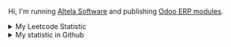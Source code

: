 Hi, I'm running [Altela Software](https://www.altelasoftware.com) and publishing [Odoo ERP modules](https://apps.odoo.com/apps/browse?repo_maintainer_id=276647).

<details>
    <summary>My Leetcode Statistic</summary>
    <br/>
    <div>
        <img src="https://leetcard.jacoblin.cool/altela?ext=activity" >
    </div>
</details>


<details>
    <summary>My statistic in Github</summary>
    <div>

<br />

[![wakatime](https://wakatime.com/badge/user/38f68e85-6cc9-4ac7-986a-ffee8908ce8b.svg)](https://wakatime.com/@38f68e85-6cc9-4ac7-986a-ffee8908ce8b)

<img height="154" src="https://github-readme-stats.vercel.app/api?username=altela&count_private=true&theme=github_dark&hide_border=true&show_icons=true&include_all_commits=true&hide_rank=false&custom_title=Activity%20On%20GitHub" />
  
<img height="154" src="https://github-readme-stats.vercel.app/api/top-langs/?username=altela&layout=compact&theme=github_dark&&langs_count=10&hide_border=true&custom_title=Repository's%20Composition%20Languages" />
</div>
    
<!--START_SECTION:waka-->

```txt
XML      3 hrs 35 mins   █████████████░░░░░░░░░░░░   52.24 %
Python   3 hrs 9 mins    ███████████▓░░░░░░░░░░░░░   46.02 %
Text     5 mins          ▒░░░░░░░░░░░░░░░░░░░░░░░░   01.43 %
CSV      1 min           ░░░░░░░░░░░░░░░░░░░░░░░░░   00.31 %
```

<!--END_SECTION:waka-->

</details>
<!-- Waka documentation : https://medium.com/@JakenH/show-off-your-coding-stats-on-your-github-profile-using-wakatime-ce3ceb1063b5 -->

